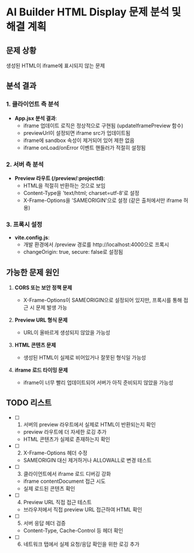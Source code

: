 # AI Builder HTML Display 문제 분석 및 해결 계획

## 문제 상황
생성된 HTML이 iframe에 표시되지 않는 문제

## 분석 결과

### 1. 클라이언트 측 분석
- **App.jsx 분석 결과**:
  - iframe 업데이트 로직은 정상적으로 구현됨 (updateIframePreview 함수)
  - previewUrl이 설정되면 iframe src가 업데이트됨
  - iframe에 sandbox 속성이 제거되어 있어 제한 없음
  - iframe onLoad/onError 이벤트 핸들러가 적절히 설정됨

### 2. 서버 측 분석
- **Preview 라우트 (/preview/:projectId)**:
  - HTML을 적절히 반환하는 것으로 보임
  - Content-Type을 'text/html; charset=utf-8'로 설정
  - X-Frame-Options을 'SAMEORIGIN'으로 설정 (같은 출처에서만 iframe 허용)

### 3. 프록시 설정
- **vite.config.js**:
  - 개발 환경에서 /preview 경로를 http://localhost:4000으로 프록시
  - changeOrigin: true, secure: false로 설정됨

## 가능한 문제 원인

1. **CORS 또는 보안 정책 문제**
   - X-Frame-Options이 SAMEORIGIN으로 설정되어 있지만, 프록시를 통해 접근 시 문제 발생 가능

2. **Preview URL 형식 문제**
   - URL이 올바르게 생성되지 않았을 가능성

3. **HTML 콘텐츠 문제**
   - 생성된 HTML이 실제로 비어있거나 잘못된 형식일 가능성

4. **iframe 로드 타이밍 문제**
   - iframe이 너무 빨리 업데이트되어 서버가 아직 준비되지 않았을 가능성

## TODO 리스트

- [ ] 1. 서버의 preview 라우트에서 실제로 HTML이 반환되는지 확인
  - preview 라우트에 더 자세한 로깅 추가
  - HTML 콘텐츠가 실제로 존재하는지 확인

- [ ] 2. X-Frame-Options 헤더 수정
  - SAMEORIGIN 대신 제거하거나 ALLOWALL로 변경 테스트

- [ ] 3. 클라이언트에서 iframe 로드 디버깅 강화
  - iframe contentDocument 접근 시도
  - 실제 로드된 콘텐츠 확인

- [ ] 4. Preview URL 직접 접근 테스트
  - 브라우저에서 직접 preview URL 접근하여 HTML 확인

- [ ] 5. 서버 응답 헤더 검증
  - Content-Type, Cache-Control 등 헤더 확인

- [ ] 6. 네트워크 탭에서 실제 요청/응답 확인을 위한 로깅 추가